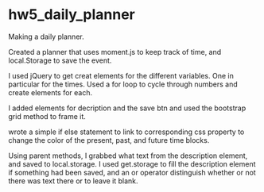 # hw5_daily_planner
Making a daily planner.  

Created a planner that uses moment.js to keep track of time, and local.Storage to save the event.

I used jQuery to get creat elements for the different variables.  One in particular for the times.  Used a for loop to cycle through numbers and create elements for each.

I added elements for decription and the save btn and used the bootstrap grid method to frame it.  

wrote a simple if else statement to link to corresponding css property to change the color of the present, past, and future time blocks.  

Using parent methods, I grabbed what text from the description element, and saved to local.storage.  I used get.storage to fill the description element if something had been saved, and an or operator distinguish whether or not there was text there or to leave it blank.


